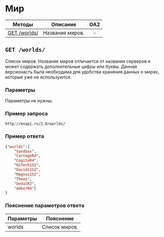 Мир
==========

| Методы | Описание | OA2 |
| ----- | -------- |:---:|
| [GET /worlds/](worlds.md#get-worlds) | Названия миров. | - |

## ``` GET /worlds/ ``` 
Список миров. Название миров отличается от названия серверов и может содержать дополнительные цифры или буквы.
Данная версионасть была необходима для удобства хранения данных о мирах, которые уже не используются.

### Параметры

Параметры не нужны.

### Пример запроса
``` 
http://enapi.ru/2.0/worlds/
```
### Пример ответа 
```json 
{"worlds":{
    "Sandbox",
    "CarnageR4",
    "CogitoR4",
    "HiTech152",
    "Davids152",
    "Magnus152",
    "Theos",
    "DedalR2",
    "AmberR4"}
}
```
### Пояснение параметров ответа
| Параметры | Пояснение |
| --------- | --------- |
| worlds    | Список миров. |






